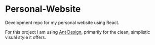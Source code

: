 # Personal-Website
Development repo for my personal website using React.

For this project I am using [Ant Design](https://ant.design/), primarily for the clean, simplistic visual style it offers. 
